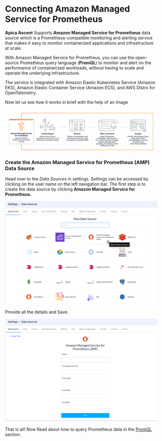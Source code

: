 # Connecting Amazon Managed Service for Prometheus

**Apica Ascent** Supports **Amazon Managed Service for Prometheus** data source which is a Prometheus-compatible monitoring and alerting service that makes it easy to monitor containerized applications and infrastructure at scale.

With Amazon Managed Service for Prometheus, you can use the open-source Prometheus query language (**PromQL**) to monitor and alert on the performance of containerized workloads, without having to scale and operate the underlying infrastructure.

The service is integrated with Amazon Elastic Kubernetes Service (Amazon EKS), Amazon Elastic Container Service (Amazon ECS), and AWS Distro for OpenTelemetry.

Now let us see how it works in brief with the help of an Image

![Working method of Amazon managed service for Prometheus](../../.gitbook/assets/AMP.png)

### Create the Amazon Managed Service for Prometheus (AMP) Data Source

Head over to the _Data Sources_ in settings. Settings can be accessed by clicking on the user name on the left navigation bar. The first step is to create the data source by clicking **Amazon Managed Service for Prometheus.**

![Selecting the AMP data source](../../.gitbook/assets/AMP-1.png)

Provide all the details and Save.

![Adding the AMP data source](../../.gitbook/assets/AMP-2.png)

That is all! Now Read about how to query Prometheus data in the [PromQL](querying-data/) section.
